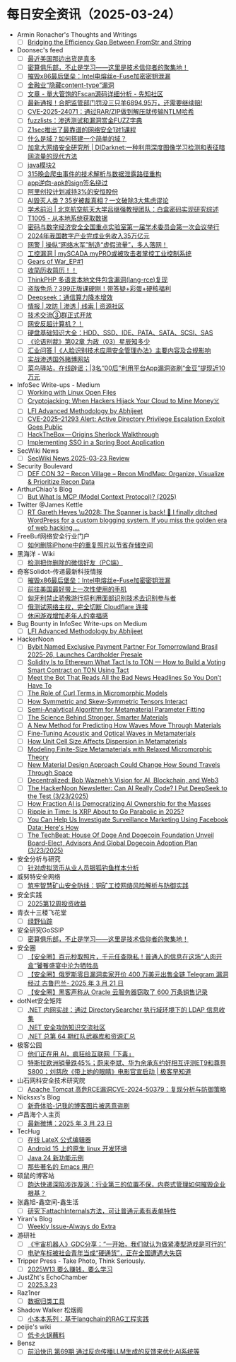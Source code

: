 # 每日安全资讯（2025-03-24）

- Armin Ronacher's Thoughts and Writings
  - [ ] [Bridging the Efficiency Gap Between FromStr and String](http://lucumr.pocoo.org/2025/3/23/from-string)
- Doonsec's feed
  - [ ] [最近美国那边出货是真多](https://mp.weixin.qq.com/s?__biz=MzI1Mjc3NTUwMQ==&mid=2247539168&idx=1&sn=9974e3332f7cd3d8de07e56f32a0d8c4)
  - [ ] [密算俱乐部，不止是学习——这里是技术信仰者的聚集地！](https://mp.weixin.qq.com/s?__biz=Mzg5ODUxMzg0Ng==&mid=2247499927&idx=1&sn=ac810a34f0bc3cdb4415c22837f4988b)
  - [ ] [摧毁x86最后堡垒：Intel电熔丝e-Fuse加密密钥泄漏](https://mp.weixin.qq.com/s?__biz=MzkxMTI4MDI3NQ==&mid=2247484300&idx=1&sn=de623ca32dd4b93b2313af2495f652b6)
  - [ ] [金融业“隐藏content-type”漏洞](https://mp.weixin.qq.com/s?__biz=MzIzMDM2MjY5NA==&mid=2247484147&idx=1&sn=0939e9dd2be26e16a02de544fd6d7072)
  - [ ] [文章 - 量大管饱的Fscan源码详细分析 - 先知社区](https://mp.weixin.qq.com/s?__biz=Mzg3NTg4NTkyMQ==&mid=2247485656&idx=1&sn=00d9ae3e1657612cc36c3ff33022a5e2)
  - [ ] [最新通报！合肥监管部门罚没三只羊6894.95万，还需要继续赔!](https://mp.weixin.qq.com/s?__biz=MzA5MzU5MzQzMA==&mid=2652114951&idx=1&sn=f6bba81d5e24a902dc503bfd8463e5b8)
  - [ ] [CVE-2025-24071：通过RAR/ZIP做到解压就传输NTLM哈希](https://mp.weixin.qq.com/s?__biz=Mzg3NzU1NzIyMg==&mid=2247484827&idx=1&sn=7e51f4747d161bec4842b4f0a2c5cc54)
  - [ ] [fuzzlists：渗透测试和漏洞赏金FUZZ字典](https://mp.weixin.qq.com/s?__biz=Mzg3NzU1NzIyMg==&mid=2247484827&idx=2&sn=01afe7cc13a2835f8f89d3469ed908e8)
  - [ ] [Z1sec推出了最靠谱的网络安全1对1课程](https://mp.weixin.qq.com/s?__biz=Mzg3NzU1NzIyMg==&mid=2247484827&idx=3&sn=a503c43286c0f2ef61ee94af1b1ab9ec)
  - [ ] [什么是域？如何搭建一个简单的域？](https://mp.weixin.qq.com/s?__biz=MzU2MTc4NTEyNw==&mid=2247486574&idx=1&sn=c167e9e36da3d2916d032974379e7600)
  - [ ] [加拿大网络安全研究所 | DIDarknet:一种利用深度图像学习检测和表征暗网流量的现代方法](https://mp.weixin.qq.com/s?__biz=MzU5MTM5MTQ2MA==&mid=2247491850&idx=1&sn=434eab614d188884d2db64990dce6665)
  - [ ] [java模块2](https://mp.weixin.qq.com/s?__biz=Mzk1NzI0MjgzMQ==&mid=2247484863&idx=1&sn=5489dd25bc7181ccc60f683fb02881d3)
  - [ ] [315晚会爬虫事件的技术解析与数据泄露路径重构](https://mp.weixin.qq.com/s?__biz=MzkxODc0Mzk4OQ==&mid=2247484688&idx=1&sn=f63f17ff83bb2e603c5cba12b00cc74c)
  - [ ] [app逆向-apk的sign签名绕过](https://mp.weixin.qq.com/s?__biz=MzU3Mjk2NDU2Nw==&mid=2247493064&idx=1&sn=a6ca08ea8ee4abdcb69d7b2962f184df)
  - [ ] [阿里创投计划减持3%的安恒股份](https://mp.weixin.qq.com/s?__biz=MzI3NzM5NDA0NA==&mid=2247490694&idx=1&sn=4c694f55979ba0f69cff67542909422a)
  - [ ] [AI毁灭人类？35岁被裁真相？一文破除3大焦虑谬论](https://mp.weixin.qq.com/s?__biz=MzAxOTk3NTg5OQ==&mid=2247492699&idx=1&sn=f2b3a93d6ac1243cbf70a8bbfc289b93)
  - [ ] [学术前沿 | 北京航空航天大学吕继强教授团队：白盒密码实现研究综述](https://mp.weixin.qq.com/s?__biz=MzI0NjU2NDMwNQ==&mid=2247505280&idx=1&sn=18f1f2139e48daaa0c07a02ded27cea0)
  - [ ] [T1005 - 从本地系统获取数据](https://mp.weixin.qq.com/s?__biz=Mzk2NDg3Mzk2OQ==&mid=2247483846&idx=1&sn=de26adf12668c92e72bbce17f246f271)
  - [ ] [密码与数字经济安全全国重点实验室第一届学术委员会第一次会议举行](https://mp.weixin.qq.com/s?__biz=MzI5NTM4OTQ5Mg==&mid=2247635161&idx=1&sn=f0a5825dbd65443e77234c83af96b85f)
  - [ ] [2024年我国数字产业完成业务收入35万亿元](https://mp.weixin.qq.com/s?__biz=MzI5NTM4OTQ5Mg==&mid=2247635161&idx=2&sn=9afab6a0cd874c34dbbb8f598ee4f84a)
  - [ ] [网警 | 操纵“网络水军”制造“虚假流量”，多人落网！](https://mp.weixin.qq.com/s?__biz=MzI5NTM4OTQ5Mg==&mid=2247635161&idx=3&sn=a02ed326540d39fab7513f4def71de2c)
  - [ ] [工控漏洞 | mySCADA myPRO或被攻击者掌控工业控制系统](https://mp.weixin.qq.com/s?__biz=MzI5NTM4OTQ5Mg==&mid=2247635161&idx=4&sn=9d6a82b3ba1b5dc30baf706260800387)
  - [ ] [Gears of War_EP#1](https://mp.weixin.qq.com/s?__biz=Mzk1NzY0NzMyMw==&mid=2247487379&idx=1&sn=8298e482deb4442ec5a7e7850b2cc6bf)
  - [ ] [收简历收简历！！](https://mp.weixin.qq.com/s?__biz=Mzg2ODYxMzY3OQ==&mid=2247518868&idx=1&sn=97acc9dfc6c8c725b41bbea24527b845)
  - [ ] [ThinkPHP 多语言本地文件包含漏洞(lang-rce)复现](https://mp.weixin.qq.com/s?__biz=Mzg5MDU4NjYwOQ==&mid=2247484245&idx=1&sn=72e76c0d95fc37a646ebd834a39e1be3)
  - [ ] [盗版免杀？399正版课硬刚！带答疑+彩蛋+硬核福利](https://mp.weixin.qq.com/s?__biz=Mzk0MzU5NTg1Ng==&mid=2247484906&idx=1&sn=ed165f46d20fd0664feaff0c583a6cc1)
  - [ ] [Deepseek：通信算力降本增效](https://mp.weixin.qq.com/s?__biz=MjM5OTk4MDE2MA==&mid=2655271802&idx=1&sn=a9a3d1c9e929722ea28640734e07b142)
  - [ ] [情报 | 攻防 | 渗透 | 线索 | 资源社区](https://mp.weixin.qq.com/s?__biz=MzkwMzMwODg2Mw==&mid=2247511326&idx=1&sn=78f9ccdbc0ea7a06e0f4ab368d5a89f3)
  - [ ] [技术交流③群正式开放](https://mp.weixin.qq.com/s?__biz=MzkyMDY1MDI3OA==&mid=2247483876&idx=1&sn=bdfdaadbc08565284683f4379e067bf2)
  - [ ] [网安反超计算机？！](https://mp.weixin.qq.com/s?__biz=MzkwMTU2NzMwOQ==&mid=2247484720&idx=1&sn=7dcdd6f8b9cd36e932ec2c654b14f8fb)
  - [ ] [硬盘基础知识大全：HDD、SSD、IDE、PATA、SATA、SCSI、SAS](https://mp.weixin.qq.com/s?__biz=MzIyMzIwNzAxMQ==&mid=2649466523&idx=1&sn=5806037acb24fd37f1f14be0955d25df)
  - [ ] [《论语别裁》第02章 为政（03）星辰知多少](https://mp.weixin.qq.com/s?__biz=Mzg5NTU2NjA1Mw==&mid=2247501077&idx=1&sn=97f91faedfee72f21a11e4ff4970ab15)
  - [ ] [汇业问答 |《人脸识别技术应用安全管理办法》主要内容及合规影响](https://mp.weixin.qq.com/s?__biz=MzAxOTk5NDY1MQ==&mid=2247487103&idx=1&sn=87e7d42318e83a6261d1c42dc61521aa)
  - [ ] [实战渗透国外赌博网站](https://mp.weixin.qq.com/s?__biz=MzkyMDY1MDI3OA==&mid=2247483872&idx=1&sn=f63c096bb37bed60dd24715195587b15)
  - [ ] [菜鸟驿站，在线辟谣；|3名“00后”利用平台App漏洞盗刷“金豆”提现近10万元](https://mp.weixin.qq.com/s?__biz=MzAxMjE3ODU3MQ==&mid=2650609630&idx=1&sn=4454c4aee17f50f096bc0ec99c7d6656)
- InfoSec Write-ups - Medium
  - [ ] [Working with Linux Open Files️](https://infosecwriteups.com/working-with-linux-open-files-%EF%B8%8F-e94e37cda058?source=rss----7b722bfd1b8d---4)
  - [ ] [Cryptojacking: When Hackers Hijack Your Cloud to Mine Money‍☠️](https://infosecwriteups.com/cryptojacking-when-hackers-hijack-your-cloud-to-mine-money-%EF%B8%8F-fd0f316154cb?source=rss----7b722bfd1b8d---4)
  - [ ] [LFI Advanced Methodology by Abhijeet](https://infosecwriteups.com/lfi-advanced-methodology-by-abhijeet-9993b827db53?source=rss----7b722bfd1b8d---4)
  - [ ] [CVE-2025–21293 Alert: Active Directory Privilege Escalation Exploit Goes Public](https://infosecwriteups.com/cve-2025-21293-alert-poc-exploit-released-for-critical-active-directory-privilege-escalation-f2aea5e7f8ff?source=rss----7b722bfd1b8d---4)
  - [ ] [HackTheBox — Origins Sherlock Walkthrough](https://infosecwriteups.com/hackthebox-origins-sherlock-walkthrough-a1338472ed02?source=rss----7b722bfd1b8d---4)
  - [ ] [Implementing SSO in a Spring Boot Application](https://infosecwriteups.com/implementing-sso-in-a-spring-boot-application-c51681aa5ba0?source=rss----7b722bfd1b8d---4)
- SecWiki News
  - [ ] [SecWiki News 2025-03-23 Review](http://www.sec-wiki.com/?2025-03-23)
- Security Boulevard
  - [ ] [DEF CON 32 – Recon Village – Recon MindMap: Organize, Visualize & Prioritize Recon Data](https://securityboulevard.com/2025/03/def-con-32-recon-village-recon-mindmap-organize-visualize-prioritize-recon-data/?utm_source=rss&utm_medium=rss&utm_campaign=def-con-32-recon-village-recon-mindmap-organize-visualize-prioritize-recon-data)
- ArthurChiao's Blog
  - [ ] [But What Is MCP (Model Context Protocol)? (2025)](https://arthurchiao.github.io/blog/but-what-is-mcp/)
- Twitter @James Kettle
  - [ ] [RT Gareth Heyes \u2028: The Spanner is back! 🎉 I finally ditched WordPress for a custom blogging system. If you miss the golden era of web hacking,...](https://x.com/albinowax/status/1903916783456673964)
- FreeBuf网络安全行业门户
  - [ ] [如何删除iPhone中的重复照片以节省存储空间](https://www.freebuf.com/articles/database/425482.html)
- 黑海洋 - Wiki
  - [ ] [检测把你删除的微信好友（PC端）](https://blog.upx8.com/4705)
- 奇客Solidot–传递最新科技情报
  - [ ] [摧毁x86最后堡垒：Intel电熔丝e-Fuse加密密钥泄漏](https://www.solidot.org/story?sid=80861)
  - [ ] [前往美国最好带上一次性使用的手机](https://www.solidot.org/story?sid=80860)
  - [ ] [匈牙利禁止骄傲游行将利用面部识别技术去识别参与者](https://www.solidot.org/story?sid=80859)
  - [ ] [俄测试网络主权，完全切断 Cloudflare 连接](https://www.solidot.org/story?sid=80858)
  - [ ] [休闲游戏增加老年人的幸福感](https://www.solidot.org/story?sid=80857)
- Bug Bounty in InfoSec Write-ups on Medium
  - [ ] [LFI Advanced Methodology by Abhijeet](https://infosecwriteups.com/lfi-advanced-methodology-by-abhijeet-9993b827db53?source=rss----7b722bfd1b8d--bug_bounty)
- HackerNoon
  - [ ] [Bybit Named Exclusive Payment Partner For Tomorrowland Brasil 2025-26, Launches Cardholder Presale](https://hackernoon.com/bybit-named-exclusive-payment-partner-for-tomorrowland-brasil-2025-26-launches-cardholder-presale?source=rss)
  - [ ] [Solidity Is to Ethereum What Tact Is to TON — How to Build a Voting Smart Contract on TON Using Tact](https://hackernoon.com/solidity-is-to-ethereum-what-tact-is-to-ton-how-to-build-a-voting-smart-contract-on-ton-using-tact?source=rss)
  - [ ] [Meet the Bot That Reads All the Bad News Headlines So You Don’t Have To](https://hackernoon.com/meet-the-bot-that-reads-all-the-bad-news-headlines-so-you-dont-have-to?source=rss)
  - [ ] [The Role of Curl Terms in Micromorphic Models](https://hackernoon.com/the-role-of-curl-terms-in-micromorphic-models?source=rss)
  - [ ] [How Symmetric and Skew-Symmetric Tensors Interact](https://hackernoon.com/how-symmetric-and-skew-symmetric-tensors-interact?source=rss)
  - [ ] [Semi-Analytical Algorithm for Metamaterial Parameter Fitting](https://hackernoon.com/semi-analytical-algorithm-for-metamaterial-parameter-fitting?source=rss)
  - [ ] [The Science Behind Stronger, Smarter Materials](https://hackernoon.com/the-science-behind-stronger-smarter-materials?source=rss)
  - [ ] [A New Method for Predicting How Waves Move Through Materials](https://hackernoon.com/a-new-method-for-predicting-how-waves-move-through-materials?source=rss)
  - [ ] [Fine-Tuning Acoustic and Optical Waves in Metamaterials](https://hackernoon.com/fine-tuning-acoustic-and-optical-waves-in-metamaterials?source=rss)
  - [ ] [How Unit Cell Size Affects Dispersion in Metamaterials](https://hackernoon.com/how-unit-cell-size-affects-dispersion-in-metamaterials?source=rss)
  - [ ] [Modeling Finite-Size Metamaterials with Relaxed Micromorphic Theory](https://hackernoon.com/modeling-finite-size-metamaterials-with-relaxed-micromorphic-theory?source=rss)
  - [ ] [New Material Design Approach Could Change How Sound Travels Through Space](https://hackernoon.com/new-material-design-approach-could-change-how-sound-moves-through-space?source=rss)
  - [ ] [Decentralized: Bob Wazneh’s Vision for AI, Blockchain, and Web3](https://hackernoon.com/decentralized-bob-waznehs-vision-for-ai-blockchain-and-web3?source=rss)
  - [ ] [The HackerNoon Newsletter: Can AI Really Code? I Put DeepSeek to the Test (3/23/2025)](https://hackernoon.com/3-23-2025-newsletter?source=rss)
  - [ ] [How Fraction AI is Democratizing AI Ownership for the Masses](https://hackernoon.com/how-fraction-ai-is-democratizing-ai-ownership-for-the-masses?source=rss)
  - [ ] [Ripple in Time: Is XRP About to Go Parabolic in 2025?](https://hackernoon.com/ripple-in-time-is-xrp-about-to-go-parabolic-in-2025?source=rss)
  - [ ] [You Can Help Us Investigate Surveillance Marketing Using Facebook Data: Here's How](https://hackernoon.com/you-can-help-us-investigate-surveillance-marketing-using-facebook-data-heres-how?source=rss)
  - [ ] [The TechBeat: House Of Doge And Dogecoin Foundation Unveil Board-Elect, Advisors And Global Dogecoin Adoption Plan (3/23/2025)](https://hackernoon.com/3-23-2025-techbeat?source=rss)
- 安全分析与研究
  - [ ] [针对虚拟货币从业人员银狐钓鱼样本分析](https://mp.weixin.qq.com/s?__biz=MzA4ODEyODA3MQ==&mid=2247491213&idx=1&sn=4acbe9812ff92ccafb06d0992f065637&chksm=902fb1a5a75838b39150c91e0eda5d38166a0edd434cea65d78bdaa5b4a25dec86485f67b44a&scene=58&subscene=0#rd)
- 威努特安全网络
  - [ ] [筑牢智慧矿山安全防线：铜矿工控网络风险解析与防御实践](https://mp.weixin.qq.com/s?__biz=MzAwNTgyODU3NQ==&mid=2651131823&idx=1&sn=70aa7c58adcfa7def60aa2d79699755e&chksm=80e7151fb7909c09c40ef776add0655db8f9fe595fb78b65b6c38a3078432571da93fcf654a1&scene=58&subscene=0#rd)
- 安全实践
  - [ ] [2025第12周投资收益](https://mp.weixin.qq.com/s?__biz=MzI5NzAzMDg0NA==&mid=2650698179&idx=1&sn=f25d7eb28e1a1d4df06d82f7b870b0a3&chksm=f4b19410c3c61d06205fd5d655825a9dc43aa32892d6bd88e776a6455e7d095fa854eb215b58&scene=58&subscene=0#rd)
- 青衣十三楼飞花堂
  - [ ] [绿野仙踪](https://mp.weixin.qq.com/s?__biz=MzUzMjQyMDE3Ng==&mid=2247488135&idx=1&sn=5c85ac11d075ae6871b19abc95726501&chksm=fab2d1b8cdc558aeb9ee6de59f4f6ff9836929b2c86bcbbc6f51b7e0dda20fa910e193e01308&scene=58&subscene=0#rd)
- 安全研究GoSSIP
  - [ ] [密算俱乐部，不止是学习——这里是技术信仰者的聚集地！](https://mp.weixin.qq.com/s?__biz=Mzg5ODUxMzg0Ng==&mid=2247499927&idx=1&sn=ac810a34f0bc3cdb4415c22837f4988b&chksm=c063ee4ef714675856e92b3c46a9d0cadd98170e7ab9c8cbb52e1b378438b44929b0a81a4c1b&scene=58&subscene=0#rd)
- 安全圈
  - [ ] [【安全圈】百元秒取照片，千元任查隐私！普通人的信息在这场“人肉开盒“饕餮盛宴中沦为牺牲品](https://mp.weixin.qq.com/s?__biz=MzIzMzE4NDU1OQ==&mid=2652068670&idx=1&sn=9ea92c6886f94f756c1643f786bc13b5&chksm=f36e777ec419fe6821f18fef436f8f00b93272603f2e59e545bdd254f36a0379ca8c85fd103b&scene=58&subscene=0#rd)
  - [ ] [【安全圈】俄罗斯零日漏洞卖家开价 400 万美元出售全链 Telegram 漏洞经过 古鲁巴兰- 2025 年 3 月 21 日](https://mp.weixin.qq.com/s?__biz=MzIzMzE4NDU1OQ==&mid=2652068670&idx=2&sn=4baddc750849fe08ccb334318a0ebcd0&chksm=f36e777ec419fe68e58105923fda4e2802bd4c66385ebfb351a2292cd0b0d03909a61ad04bcc&scene=58&subscene=0#rd)
  - [ ] [【安全圈】黑客声称从 Oracle 云服务器窃取了 600 万条销售记录](https://mp.weixin.qq.com/s?__biz=MzIzMzE4NDU1OQ==&mid=2652068670&idx=3&sn=9241bbcfa7aea0834cabe8acdf58a85e&chksm=f36e777ec419fe682128d57331b68d2875e36416c7d2f5db6a28d2550ec3c197e9e81d2294cb&scene=58&subscene=0#rd)
- dotNet安全矩阵
  - [ ] [.NET 内网实战：通过 DirectorySearcher 执行域环境下的 LDAP 信息收集](https://mp.weixin.qq.com/s?__biz=MzUyOTc3NTQ5MA==&mid=2247499242&idx=1&sn=cbbd197d9c79bf8205a7508ed0e0e8c8&chksm=fa595307cd2eda115f84d7076cabc02d004a430625bcf5542bee0325ef5d23dc5591d15d428c&scene=58&subscene=0#rd)
  - [ ] [.NET 安全攻防知识交流社区](https://mp.weixin.qq.com/s?__biz=MzUyOTc3NTQ5MA==&mid=2247499242&idx=2&sn=b8b43f4234fa0847c0eadc57595c36cd&chksm=fa595307cd2eda11f49b8409d439d56211e2c5fc749bda44959f373ebb693b10b3888ee43e6a&scene=58&subscene=0#rd)
  - [ ] [.NET 总第 64 期红队武器库和资源汇总](https://mp.weixin.qq.com/s?__biz=MzUyOTc3NTQ5MA==&mid=2247499242&idx=3&sn=f83871f7bda56fb543c73fd00baff56e&chksm=fa595307cd2eda11e3a95fabb2da6254c54b202208e65e4c215a99eb1a379cb4c1b0491f7ffc&scene=58&subscene=0#rd)
- 极客公园
  - [ ] [他们正在用 AI，疯狂给互联网「下毒」](https://mp.weixin.qq.com/s?__biz=MTMwNDMwODQ0MQ==&mid=2653076256&idx=1&sn=acae08fe8dcb3268ea7d498f580df656&chksm=7e57c69649204f80fb0fc2a141111ea4b3923b68a59869a0ce9b6a80904a4654eab75289a27d&scene=58&subscene=0#rd)
  - [ ] [特斯拉欧洲销量跌45%；蔚来李斌、华为余承东约好相互评测ET9和尊界S800；刘慈欣《带上她的眼睛》电影官宣启动 | 极客早知道](https://mp.weixin.qq.com/s?__biz=MTMwNDMwODQ0MQ==&mid=2653076245&idx=1&sn=6a45040d36ff467b64a75a2701228665&chksm=7e57c6a349204fb58283140d9e9646e7d988526a0f246232d10ebff71cfa200e6bae811deee1&scene=58&subscene=0#rd)
- 山石网科安全技术研究院
  - [ ] [Apache Tomcat 高危RCE漏洞CVE-2024-50379：复现分析与防御策略](https://mp.weixin.qq.com/s?__biz=MzUzMDUxNTE1Mw==&mid=2247511562&idx=1&sn=a9ac30c9a1453dd6f10d10ad0dc38e84&chksm=fa527bb4cd25f2a2602307afbc35529e1305d7b5562cd081a9cce1ef01a61c513d794f459409&scene=58&subscene=0#rd)
- Nicksxs's Blog
  - [ ] [新奇体验-记我的博客图片被恶意盗刷](https://nicksxs.me/2025/03/23/%E6%96%B0%E5%A5%87%E4%BD%93%E9%AA%8C-%E8%AE%B0%E6%88%91%E7%9A%84%E5%8D%9A%E5%AE%A2%E5%9B%BE%E7%89%87%E8%A2%AB%E6%81%B6%E6%84%8F%E7%9B%97%E5%88%B7/)
- 卢昌海个人主页
  - [ ] [最新微博：2025 年 3 月 23 日](https://www.changhai.org/articles/miscellaneous/blog/202503.php#latest)
- TecHug
  - [ ] [在线 LateX 公式编辑器](https://www.techug.com/post/latex-editor/)
  - [ ] [Android 15 上的原生 linux 开发环境](https://www.techug.com/post/unleashing-linux-on-android-a-developers-playground/)
  - [ ] [Java 24 新功能示例](https://www.techug.com/post/java-24-new-features-with-examples/)
  - [ ] [那些著名的 Emacs 用户](https://www.techug.com/post/those-famous-emacs-users/)
- 硕鼠的博客站
  - [ ] [韵达快递深陷涉诈漩涡：行业第三的位置不保，内卷式管理如何摧毁企业根基？](https://lukefan.com/2025/03/23/%e9%9f%b5%e8%be%be%e5%bf%ab%e9%80%92%e6%b7%b1%e9%99%b7%e6%b6%89%e8%af%88%e6%bc%a9%e6%b6%a1%ef%bc%9a%e8%a1%8c%e4%b8%9a%e7%ac%ac%e4%b8%89%e7%9a%84%e4%bd%8d%e7%bd%ae%e4%b8%8d%e4%bf%9d%ef%bc%8c%e5%86%85/)
- 张鑫旭-鑫空间-鑫生活
  - [ ] [研究下attachInternals方法，可让普通元素有表单特性](https://www.zhangxinxu.com/wordpress/2025/03/html-element-elementinternals-attachinternals/)
- Yiran's Blog
  - [ ] [Weekly Issue-Always do Extra](https://zdyxry.github.io/2025/03/23/Weekly-Issue-Always-do-Extra/)
- 游研社
  - [ ] [《宇宙机器人》GDC分享：“一开始，我们就认为做紧凑型游戏是可行的”](https://www.yystv.cn/p/12673)
  - [ ] [电驴车标被社会青年当成“硬通货”，正在全国遭遇大失窃](https://www.yystv.cn/p/12672)
- Tripper Press - Take Photo, Think Seriously.
  - [ ] [2025W13 要么赚钱，要么学习](https://tripper.press/post/2025/w13)
- JustZht's EchoChamber
  - [ ] [2025.3.23](https://www.justzht.com/2025-3-23/)
- Raz1ner
  - [ ] [数据归类工具](https://dev-coco.github.io/post/Data-Classification/)
- Shadow Walker 松烟阁
  - [ ] [小本本系列：基于langchain的RAG工程实践](https://www.edony.ink/how-to-use-langchain-to-enable-rag/)
- peijie's wiki
  - [ ] [低卡火锅蘸料](https://liupj.top/2025/03/23/%E4%BD%8E%E5%8D%A1%E7%81%AB%E9%94%85%E8%98%B8%E6%96%99/)
- Bensz
  - [ ] [前沿快讯 第69期 通过反向传播LLM生成的反馈来优化AI系统等](https://blognas.hwb0307.com/medicine/6346)
